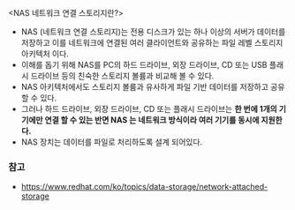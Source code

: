 <NAS 네트워크 연결 스토리지란?>

* NAS (네트워크 연결 스토리지)는 전용 디스크가 있는 하나 이상의 서버가 데이터를 저장하고 이를 네트워크에 연결된 여러 클라이언트와 공유하는 파일 레벨 스토리지 아키텍처 이다.
* 이해를 돕기 위해 NAS를 PC의 하드 드라이브, 외장 드라이브, CD 또는 USB 플래시 드라이브 등의 친숙한 스토리지 볼륨과 비교해 볼 수 있다.
* NAS 아키텍처에서도 스토리지 볼륨과 유사하게 파일 기반 데이터를 저장하고 공유할 수 있다.
* 그러나 하드 드라이브, 외장 드라이브, CD 또는 플래시 드라이브는 __한 번에 1개의 기기에만 연결 할 수 있는 반면 NAS 는 네트워크 방식이라 여러 기기를 동시에 지원한다.__
* NAS 장치는 데이터를 파일로 처리하도록 설계 되어있다.

### 참고

* https://www.redhat.com/ko/topics/data-storage/network-attached-storage
